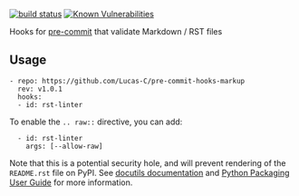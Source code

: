 [![build status](https://github.com/Lucas-C/pre-commit-hooks-markup/workflows/CI/badge.svg)](https://github.com/Lucas-C/pre-commit-hooks-markup/actions?query=branch%3Amaster)
[![Known Vulnerabilities](https://snyk.io/test/github/lucas-c/pre-commit-hooks-markup/badge.svg)](https://snyk.io/test/github/lucas-c/pre-commit-hooks-markup)

Hooks for [pre-commit](https://pre-commit.com) that validate Markdown / RST files

## Usage

    - repo: https://github.com/Lucas-C/pre-commit-hooks-markup
      rev: v1.0.1
      hooks:
      - id: rst-linter

To enable the `.. raw::` directive, you can add:

      - id: rst-linter
        args: [--allow-raw]

Note that this is a potential security hole, and will prevent rendering of the
`README.rst` file on PyPI.
See [docutils documentation][1] and [Python Packaging User Guide][2]
for more information.

[1]: https://docutils.sourceforge.io/docs/ref/rst/directives.html
[2]: https://packaging.python.org/guides/making-a-pypi-friendly-readme/
